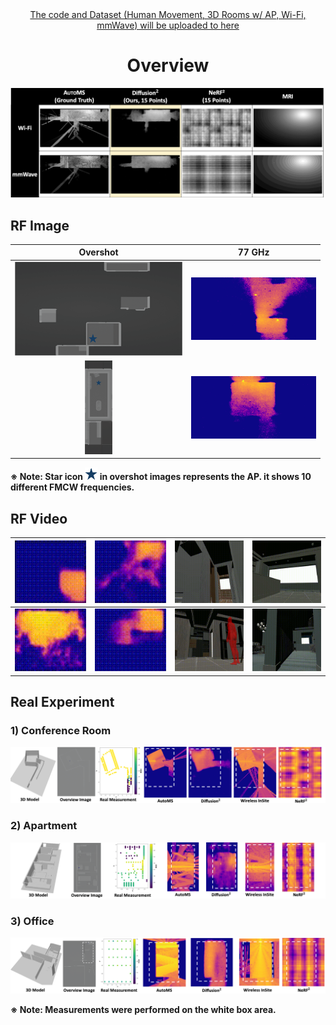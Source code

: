 <div align="center">
        <a href="https://github.com/RFVision-Project" target="_blank">
        The code and Dataset (Human Movement, 3D Rooms w/ AP, Wi-Fi, mmWave) will be uploaded to here
    </a>
    <h1>Overview</h1>
    <img src="./test/overview.png" alt="Overview" width="1000"/>
</div>


## RF Image

| Overshot  | 77 GHz |
|  :------:  | ----  |
| <img src="./test/FMCW_1/overshot.png" height=150> | <img src="./test/FMCW_1/0.png" height=100> |
| <img src="./test/FMCW_2/overshot.png" height=150> | <img src="./test/FMCW_2/0.png" height=100> |

**※ Note: Star icon <img src="./test/AP.png" height=20> in overshot images represents the AP. it shows 10 different FMCW frequencies.**

## RF Video

| <img src="./test/video/0.gif" height="100"> | <img src="./test/video/1.gif" height="100"> |  <img src="./test/video/h1.gif" height="100"> | <img src="./test/video/h2.gif" height="100"> |
|:-------------------------------------------:|---------------------------------------------|:-------------------------------------------:|---------------------------------------------|
| <img src="./test/video/2.gif" height="100"> | <img src="./test/video/3.gif" height="100"> | <img src="./test/video/h3.gif" height="100"> | <img src="./test/video/h4.gif" height="100"> |



## Real Experiment

### 1) Conference Room
![Image 1](./test/real/real_scenario_1_fix_nerf.png)

### 2) Apartment
![Image 2](./test/real/real_scenario_2_fix_nerf.png)

### 3) Office
![Image 3](./test/real/real_scenario_3_fix_nerf.png)

**※ Note: Measurements were performed on the white box area.**

